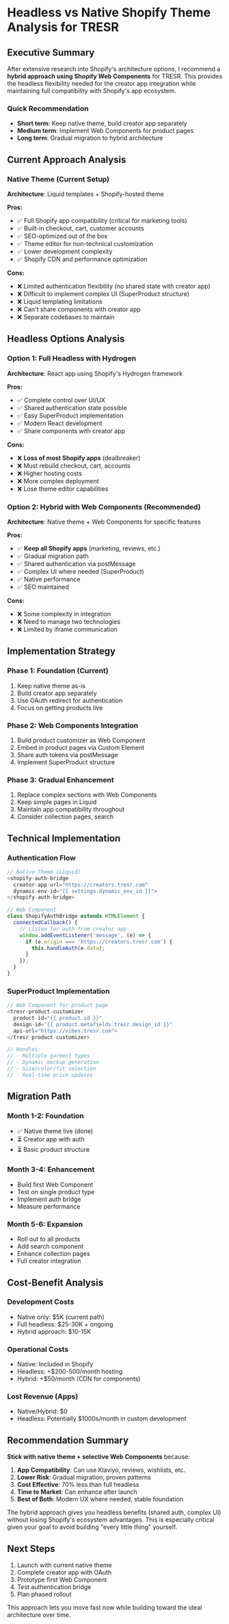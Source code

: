 # Headless vs Native Shopify Theme Analysis for TRESR

## Executive Summary

After extensive research into Shopify's architecture options, I recommend a **hybrid approach using Shopify Web Components** for TRESR. This provides the headless flexibility needed for the creator app integration while maintaining full compatibility with Shopify's app ecosystem.

### Quick Recommendation
- **Short term**: Keep native theme, build creator app separately
- **Medium term**: Implement Web Components for product pages
- **Long term**: Gradual migration to hybrid architecture

## Current Approach Analysis

### Native Theme (Current Setup)
**Architecture**: Liquid templates + Shopify-hosted theme

**Pros:**
- ✅ Full Shopify app compatibility (critical for marketing tools)
- ✅ Built-in checkout, cart, customer accounts
- ✅ SEO-optimized out of the box
- ✅ Theme editor for non-technical customization
- ✅ Lower development complexity
- ✅ Shopify CDN and performance optimization

**Cons:**
- ❌ Limited authentication flexibility (no shared state with creator app)
- ❌ Difficult to implement complex UI (SuperProduct structure)
- ❌ Liquid templating limitations
- ❌ Can't share components with creator app
- ❌ Separate codebases to maintain

## Headless Options Analysis

### Option 1: Full Headless with Hydrogen

**Architecture**: React app using Shopify's Hydrogen framework

**Pros:**
- ✅ Complete control over UI/UX
- ✅ Shared authentication state possible
- ✅ Easy SuperProduct implementation
- ✅ Modern React development
- ✅ Share components with creator app

**Cons:**
- ❌ **Loss of most Shopify apps** (dealbreaker)
- ❌ Must rebuild checkout, cart, accounts
- ❌ Higher hosting costs
- ❌ More complex deployment
- ❌ Lose theme editor capabilities

### Option 2: Hybrid with Web Components (Recommended)

**Architecture**: Native theme + Web Components for specific features

**Pros:**
- ✅ **Keep all Shopify apps** (marketing, reviews, etc.)
- ✅ Gradual migration path
- ✅ Shared authentication via postMessage
- ✅ Complex UI where needed (SuperProduct)
- ✅ Native performance
- ✅ SEO maintained

**Cons:**
- ❌ Some complexity in integration
- ❌ Need to manage two technologies
- ❌ Limited by iframe communication

## Implementation Strategy

### Phase 1: Foundation (Current)
1. Keep native theme as-is
2. Build creator app separately
3. Use OAuth redirect for authentication
4. Focus on getting products live

### Phase 2: Web Components Integration
1. Build product customizer as Web Component
2. Embed in product pages via Custom Element
3. Share auth tokens via postMessage
4. Implement SuperProduct structure

### Phase 3: Gradual Enhancement
1. Replace complex sections with Web Components
2. Keep simple pages in Liquid
3. Maintain app compatibility throughout
4. Consider collection pages, search

## Technical Implementation

### Authentication Flow
```javascript
// Native Theme (Liquid)
<shopify-auth-bridge 
  creator-app-url="https://creators.tresr.com"
  dynamic-env-id="{{ settings.dynamic_env_id }}">
</shopify-auth-bridge>

// Web Component
class ShopifyAuthBridge extends HTMLElement {
  connectedCallback() {
    // Listen for auth from creator app
    window.addEventListener('message', (e) => {
      if (e.origin === 'https://creators.tresr.com') {
        this.handleAuth(e.data);
      }
    });
  }
}
```

### SuperProduct Implementation
```javascript
// Web Component for product page
<tresr-product-customizer
  product-id="{{ product.id }}"
  design-id="{{ product.metafields.tresr.design_id }}"
  api-url="https://vibes.tresr.com">
</tresr-product-customizer>

// Handles:
// - Multiple garment types
// - Dynamic mockup generation  
// - Size/color/fit selection
// - Real-time price updates
```

## Migration Path

### Month 1-2: Foundation
- ✅ Native theme live (done)
- ⏳ Creator app with auth
- ⏳ Basic product structure

### Month 3-4: Enhancement
- Build first Web Component
- Test on single product type
- Implement auth bridge
- Measure performance

### Month 5-6: Expansion
- Roll out to all products
- Add search component
- Enhance collection pages
- Full creator integration

## Cost-Benefit Analysis

### Development Costs
- Native only: $5K (current path)
- Full headless: $25-30K + ongoing
- Hybrid approach: $10-15K

### Operational Costs
- Native: Included in Shopify
- Headless: +$200-500/month hosting
- Hybrid: +$50/month (CDN for components)

### Lost Revenue (Apps)
- Native/Hybrid: $0
- Headless: Potentially $1000s/month in custom development

## Recommendation Summary

**Stick with native theme + selective Web Components** because:

1. **App Compatibility**: Can use Klaviyo, reviews, wishlists, etc.
2. **Lower Risk**: Gradual migration, proven patterns
3. **Cost Effective**: 70% less than full headless
4. **Time to Market**: Can enhance after launch
5. **Best of Both**: Modern UX where needed, stable foundation

The hybrid approach gives you headless benefits (shared auth, complex UI) without losing Shopify's ecosystem advantages. This is especially critical given your goal to avoid building "every little thing" yourself.

## Next Steps

1. Launch with current native theme
2. Complete creator app with OAuth
3. Prototype first Web Component
4. Test authentication bridge
5. Plan phased rollout

This approach lets you move fast now while building toward the ideal architecture over time.